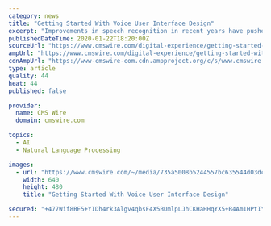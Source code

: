 ```yaml
---
category: news
title: "Getting Started With Voice User Interface Design"
excerpt: "Improvements in speech recognition in recent years have pushed voice user interfaces into the contact center. But for voice interactions to truly provide better CX than staying with touchtone options, there are a few best practices to follow."
publishedDateTime: 2020-01-22T18:20:00Z
sourceUrl: "https://www.cmswire.com/digital-experience/getting-started-with-voice-user-interface-design/"
ampUrl: "https://www.cmswire.com/digital-experience/getting-started-with-voice-user-interface-design/amp/"
cdnAmpUrl: "https://www-cmswire-com.cdn.ampproject.org/c/s/www.cmswire.com/digital-experience/getting-started-with-voice-user-interface-design/amp/"
type: article
quality: 44
heat: 44
published: false

provider:
  name: CMS Wire
  domain: cmswire.com

topics:
  - AI
  - Natural Language Processing

images:
  - url: "https://www.cmswire.com/~/media/735a5008b5244557bc635544d03dc29d.jpg?mw=1024&hash=33AF545D81B011CAB96124FB1B59A77BCEC375CD"
    width: 640
    height: 480
    title: "Getting Started With Voice User Interface Design"

secured: "+477Wif8BE5+YIDh4rk3Algv4qbsF4X5BUmlpLJhCKHaHHqYX5+B4Am1HPtIY0+KUzLEkxNo2XkNbfsBV8JND6Gc9w2YcT+txlFrh/ODaXAaKm8DpxCVkwG0yCk5eQeJu/SeUeYFKMw94+hwehKtTCtpAxnJUaieTVCmxnaFy1lyJVlEB3cKCSPQMoxJYP4v88zutMH2U7Rl6+muYWm1b2KcXNuibm2tQ3vvv22/wMB/8KlBknNMwNNqmiscHoq0ZtKqQgihHXhfrHx9HRugeEz01vyI1Vrao9vS8fIHM/LKRkC6GwLIp+iuZRejBnxDdBeW00CK7HR2P8IXXPChIMq9Pq/1gbEd9xB99HVipz8F4eNOg/XUYVWUDPcDRqdIeb7nQWguwvPbwyZF4ECGfsB2VornHSFhIMvTouMS4c+YQFZrALSUjHj4FB0DKdkyn/SmodCXSnDAunNAs5qAUQ==;4C6ZpJNvOyi8iUVgCulfcQ=="
---
```


